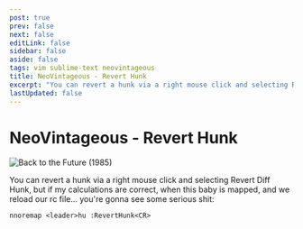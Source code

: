 ```yaml
---
post: true
prev: false
next: false
editLink: false
sidebar: false
aside: false
tags: vim sublime-text neovintageous
title: NeoVintageous - Revert Hunk
excerpt: "You can revert a hunk via a right mouse click and selecting Revert Diff Hunk, but if my calculations are correct, when this baby is mapped, and we reload our rc file... you're gonna see some serious shit."
lastUpdated: false
---
```


# NeoVintageous - Revert Hunk

![Back to the Future (1985)](/assets/images/back-to-the-future.webp)

You can revert a hunk via a right mouse click and selecting Revert Diff Hunk, but if my calculations are correct, when this baby is mapped, and we reload our rc file... you're gonna see some serious shit:

```vim
nnoremap <leader>hu :RevertHunk<CR>
```
